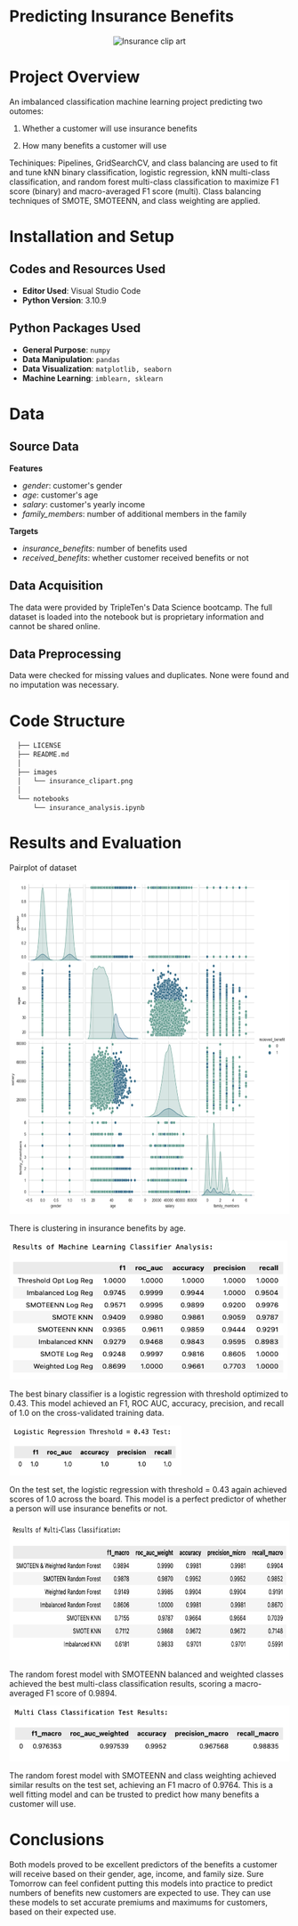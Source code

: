 # Predicting Insurance Benefits

<p align="center">
  <img src="https://github.com/kellyshreeve/predicting-insurance-benefits/blob/main/images/insurance_clipart.png"
  width="400"
  height="300"
  alt="Insurance clip art">
</p>

# Project Overview

An imbalanced classification machine learning project predicting two outomes:  

1) Whether a customer will use insurance benefits
   
3) How many benefits a customer will use  

Techiniques: Pipelines, GridSearchCV, and class balancing are used to fit and tune kNN binary classification, logistic regression, kNN multi-class classification, and random forest multi-class classification to maximize F1 score (binary) and macro-averaged F1 score (multi). Class balancing techniques of SMOTE, SMOTEENN, and class weighting are applied.

# Installation and Setup

## Codes and Resources Used

  - <b>Editor Used</b>: Visual Studio Code
  - <b>Python Version</b>: 3.10.9

## Python Packages Used

  - <b>General Purpose</b>: ```numpy```  
  - <b>Data Manipulation</b>: ```pandas```  
  - <b>Data Visualization</b>: ```matplotlib, seaborn```  
  - <b>Machine Learning</b>: ```imblearn, sklearn```  

# Data

## Source Data

<b>Features</b>
  * *gender*: customer's gender  
  * *age*: customer's age    
  * *salary*: customer's yearly income  
  * *family_members*: number of additional members in the family  

<b>Targets</b>
  * *insurance_benefits*: number of benefits used  
  * *received_benefits*: whether customer received benefits or not
 
## Data Acquisition

The data were provided by TripleTen's Data Science bootcamp. The full dataset is loaded into the notebook but is proprietary information and cannot be shared online.

## Data Preprocessing

Data were checked for missing values and duplicates. None were found and no imputation was necessary.
 
# Code Structure
```
  ├── LICENSE
  ├── README.md          
  │
  ├── images
  │   └── insurance_clipart.png    
  │
  └── notebooks  
      └── insurance_analysis.ipynb  
```

# Results and Evaluation

Pairplot of dataset  
<p align="left">
  <img src="/images/eda.png"
  width="600"
  height="600"
  alt="sns pair plot of variables colored by receiving benefits">
</p>

There is clustering in insurance benefits by age.

<p align="left">
  <img src="/images/binary_results.png" 
  width="500"
  height="250"
  alt="Results of binary classification model tuning">
</p>

The best binary classifier is a logistic regression with threshold optimized to 0.43. This model achieved an F1, ROC AUC, accuracy, precision, and recall of 1.0 on the cross-validated training data.

<p align="left">
  <img src="/images/binary_test.png"
  width="310"
  height="90"
  alt="Test results of logistic regression with threshold = 0.43">
</p>

On the test set, the logistic regression with threshold = 0.43 again achieved scores of 1.0 across the board. This model is a perfect predictor of whether a person will use insurance benefits or not.

<p align="left">
  <img src="/images/multi_results.png"
  width="690"
  height="250"
  alt="Results of multi class classification model tuning">
</p>

The random forest model with SMOTEENN balanced and weighted classes achieved the best multi-class classification results, scoring a macro-averaged F1 score of 0.9894.

<p align="left">
  <img src="/images/multi_test.png"
  width="510"
  height="100"
  alt="Test results of random forest multi class classification">
</p>

The random forest model with SMOTEENN and class weighting achieved similar results on the test set, achieving an F1 macro of 0.9764. This is a well fitting model and can be trusted to predict how many benefits a customer will use.

# Conclusions

Both models proved to be excellent predictors of the benefits a customer will receive based on their gender, age, income, and family size. Sure Tomorrow can feel confident putting this models into practice to predict numbers of benefits new customers are expected to use. They can use these models to set accurate premiums and maximums for customers, based on their expected use.
